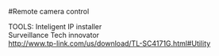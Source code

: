 #Remote camera control


TOOLS:
Inteligent IP installer<br>
Surveillance Tech innovator<br>
http://www.tp-link.com/us/download/TL-SC4171G.html#Utility
